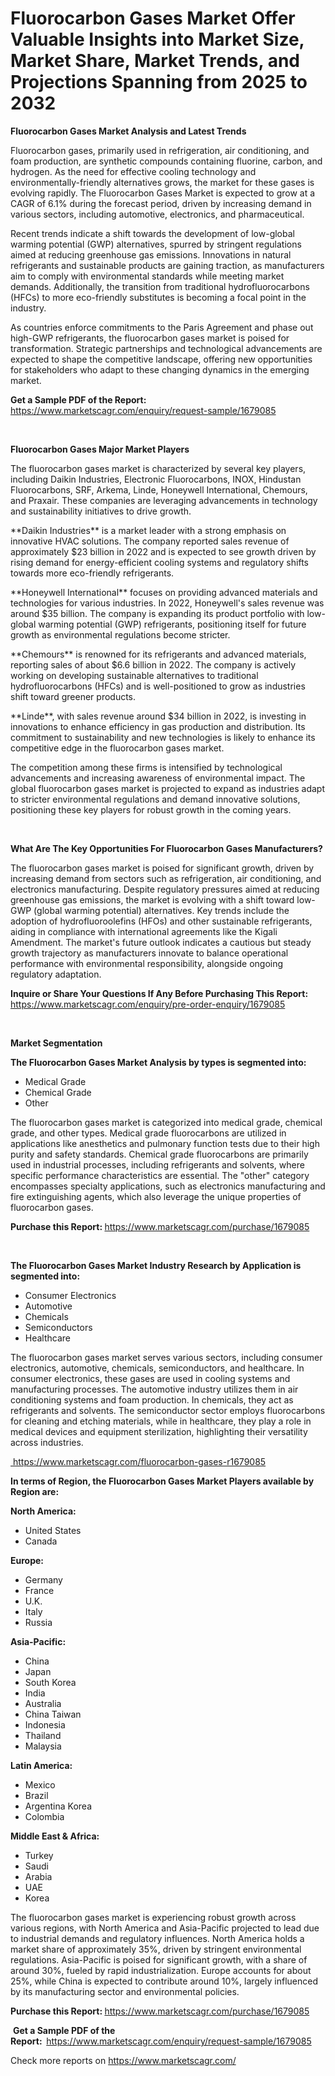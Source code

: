 <p><h1>Fluorocarbon Gases Market Offer Valuable Insights into Market Size, Market Share, Market Trends, and Projections Spanning from 2025 to 2032</h1></p><p><strong>Fluorocarbon Gases Market Analysis and Latest Trends</strong></p>
<p><p>Fluorocarbon gases, primarily used in refrigeration, air conditioning, and foam production, are synthetic compounds containing fluorine, carbon, and hydrogen. As the need for effective cooling technology and environmentally-friendly alternatives grows, the market for these gases is evolving rapidly. The Fluorocarbon Gases Market is expected to grow at a CAGR of 6.1% during the forecast period, driven by increasing demand in various sectors, including automotive, electronics, and pharmaceutical.</p><p>Recent trends indicate a shift towards the development of low-global warming potential (GWP) alternatives, spurred by stringent regulations aimed at reducing greenhouse gas emissions. Innovations in natural refrigerants and sustainable products are gaining traction, as manufacturers aim to comply with environmental standards while meeting market demands. Additionally, the transition from traditional hydrofluorocarbons (HFCs) to more eco-friendly substitutes is becoming a focal point in the industry.</p><p>As countries enforce commitments to the Paris Agreement and phase out high-GWP refrigerants, the fluorocarbon gases market is poised for transformation. Strategic partnerships and technological advancements are expected to shape the competitive landscape, offering new opportunities for stakeholders who adapt to these changing dynamics in the emerging market.</p></p>
<p><strong>Get a Sample PDF of the Report:&nbsp;</strong> <a href="https://www.marketscagr.com/enquiry/request-sample/1679085?utm_campaign=2465&utm_medium=2&utm_source=Github&utm_content=ia&utm_term=31032025&utm_id=fluorocarbon-gases">https://www.marketscagr.com/enquiry/request-sample/1679085</a></p>
<p>&nbsp;</p>
<p><strong>Fluorocarbon Gases Major Market Players</strong></p>
<p><p>The fluorocarbon gases market is characterized by several key players, including Daikin Industries, Electronic Fluorocarbons, INOX, Hindustan Fluorocarbons, SRF, Arkema, Linde, Honeywell International, Chemours, and Praxair. These companies are leveraging advancements in technology and sustainability initiatives to drive growth.</p><p>**Daikin Industries** is a market leader with a strong emphasis on innovative HVAC solutions. The company reported sales revenue of approximately $23 billion in 2022 and is expected to see growth driven by rising demand for energy-efficient cooling systems and regulatory shifts towards more eco-friendly refrigerants.</p><p>**Honeywell International** focuses on providing advanced materials and technologies for various industries. In 2022, Honeywell's sales revenue was around $35 billion. The company is expanding its product portfolio with low-global warming potential (GWP) refrigerants, positioning itself for future growth as environmental regulations become stricter.</p><p>**Chemours** is renowned for its refrigerants and advanced materials, reporting sales of about $6.6 billion in 2022. The company is actively working on developing sustainable alternatives to traditional hydrofluorocarbons (HFCs) and is well-positioned to grow as industries shift toward greener products.</p><p>**Linde**, with sales revenue around $34 billion in 2022, is investing in innovations to enhance efficiency in gas production and distribution. Its commitment to sustainability and new technologies is likely to enhance its competitive edge in the fluorocarbon gases market.</p><p>The competition among these firms is intensified by technological advancements and increasing awareness of environmental impact. The global fluorocarbon gases market is projected to expand as industries adapt to stricter environmental regulations and demand innovative solutions, positioning these key players for robust growth in the coming years.</p></p>
<p>&nbsp;</p>
<p><strong>What Are The Key Opportunities For Fluorocarbon Gases Manufacturers?</strong></p>
<p><p>The fluorocarbon gases market is poised for significant growth, driven by increasing demand from sectors such as refrigeration, air conditioning, and electronics manufacturing. Despite regulatory pressures aimed at reducing greenhouse gas emissions, the market is evolving with a shift toward low-GWP (global warming potential) alternatives. Key trends include the adoption of hydrofluoroolefins (HFOs) and other sustainable refrigerants, aiding in compliance with international agreements like the Kigali Amendment. The market's future outlook indicates a cautious but steady growth trajectory as manufacturers innovate to balance operational performance with environmental responsibility, alongside ongoing regulatory adaptation.</p></p>
<p><strong>Inquire or Share Your Questions If Any Before Purchasing This Report:</strong> <a href="https://www.marketscagr.com/enquiry/pre-order-enquiry/1679085?utm_campaign=2465&utm_medium=2&utm_source=Github&utm_content=ia&utm_term=31032025&utm_id=fluorocarbon-gases">https://www.marketscagr.com/enquiry/pre-order-enquiry/1679085</a></p>
<p>&nbsp;</p>
<p><strong>Market Segmentation</strong></p>
<p><strong>The Fluorocarbon Gases Market Analysis by types is segmented into:</strong></p>
<p><ul><li>Medical Grade</li><li>Chemical Grade</li><li>Other</li></ul></p>
<p><p>The fluorocarbon gases market is categorized into medical grade, chemical grade, and other types. Medical grade fluorocarbons are utilized in applications like anesthetics and pulmonary function tests due to their high purity and safety standards. Chemical grade fluorocarbons are primarily used in industrial processes, including refrigerants and solvents, where specific performance characteristics are essential. The "other" category encompasses specialty applications, such as electronics manufacturing and fire extinguishing agents, which also leverage the unique properties of fluorocarbon gases.</p></p>
<p><strong>Purchase this Report:&nbsp;</strong><a href="https://www.marketscagr.com/purchase/1679085?utm_campaign=2465&utm_medium=2&utm_source=Github&utm_content=ia&utm_term=31032025&utm_id=fluorocarbon-gases">https://www.marketscagr.com/purchase/1679085</a></p>
<p>&nbsp;</p>
<p><strong>The Fluorocarbon Gases Market Industry Research by Application is segmented into:</strong></p>
<p><ul><li>Consumer Electronics</li><li>Automotive</li><li>Chemicals</li><li>Semiconductors</li><li>Healthcare</li></ul></p>
<p><p>The fluorocarbon gases market serves various sectors, including consumer electronics, automotive, chemicals, semiconductors, and healthcare. In consumer electronics, these gases are used in cooling systems and manufacturing processes. The automotive industry utilizes them in air conditioning systems and foam production. In chemicals, they act as refrigerants and solvents. The semiconductor sector employs fluorocarbons for cleaning and etching materials, while in healthcare, they play a role in medical devices and equipment sterilization, highlighting their versatility across industries.</p></p>
<p><a href="https://www.marketscagr.com/fluorocarbon-gases-r1679085?utm_campaign=2465&utm_medium=2&utm_source=Github&utm_content=ia&utm_term=31032025&utm_id=fluorocarbon-gases">&nbsp;https://www.marketscagr.com/fluorocarbon-gases-r1679085</a></p>
<p><strong>In terms of Region, the Fluorocarbon Gases Market Players available by Region are:</strong></p>
<p>
    <p> <strong> North America: </strong>
        <ul>
            <li>United States</li>
            <li>Canada</li>
        </ul>
        </p> 
    <p> <strong> Europe: </strong>
        <ul>
            <li>Germany</li>
            <li>France</li>
            <li>U.K.</li>
            <li>Italy</li>
            <li>Russia</li>
        </ul>
        </p> 
    <p> <strong> Asia-Pacific: </strong>
        <ul>
            <li>China</li>
            <li>Japan</li>
            <li>South Korea</li>
            <li>India</li>
            <li>Australia</li>
            <li>China Taiwan</li>
            <li>Indonesia</li>
            <li>Thailand</li>
            <li>Malaysia</li>
        </ul>
        </p> 
    <p> <strong> Latin America: </strong>
        <ul>
            <li>Mexico</li>
            <li>Brazil</li>
            <li>Argentina Korea</li>
            <li>Colombia</li>
        </ul>
        </p> 
    <p> <strong> Middle East & Africa: </strong>
        <ul>
            <li>Turkey</li>
            <li>Saudi</li>
            <li>Arabia</li>
            <li>UAE</li>
            <li>Korea</li>
        </ul>
    </p>
    </p>
<p><p>The fluorocarbon gases market is experiencing robust growth across various regions, with North America and Asia-Pacific projected to lead due to industrial demands and regulatory influences. North America holds a market share of approximately 35%, driven by stringent environmental regulations. Asia-Pacific is poised for significant growth, with a share of around 30%, fueled by rapid industrialization. Europe accounts for about 25%, while China is expected to contribute around 10%, largely influenced by its manufacturing sector and environmental policies.</p></p>
<p><strong>Purchase this Report: </strong><a href="https://www.marketscagr.com/purchase/1679085?utm_campaign=2465&utm_medium=2&utm_source=Github&utm_content=ia&utm_term=31032025&utm_id=fluorocarbon-gases">https://www.marketscagr.com/purchase/1679085</a></p>
<p>&nbsp;<strong>Get a Sample PDF of the Report:&nbsp;&nbsp;</strong><a href="https://www.marketscagr.com/enquiry/request-sample/1679085?utm_campaign=2465&utm_medium=2&utm_source=Github&utm_content=ia&utm_term=31032025&utm_id=fluorocarbon-gases">https://www.marketscagr.com/enquiry/request-sample/1679085</a></p>
<p><strong></strong></p>
<p>Check more reports on <a href="https://www.marketscagr.com/?utm_campaign=2465&utm_medium=2&utm_source=Github&utm_content=ia&utm_term=31032025&utm_id=fluorocarbon-gases">https://www.marketscagr.com/</a></p>
